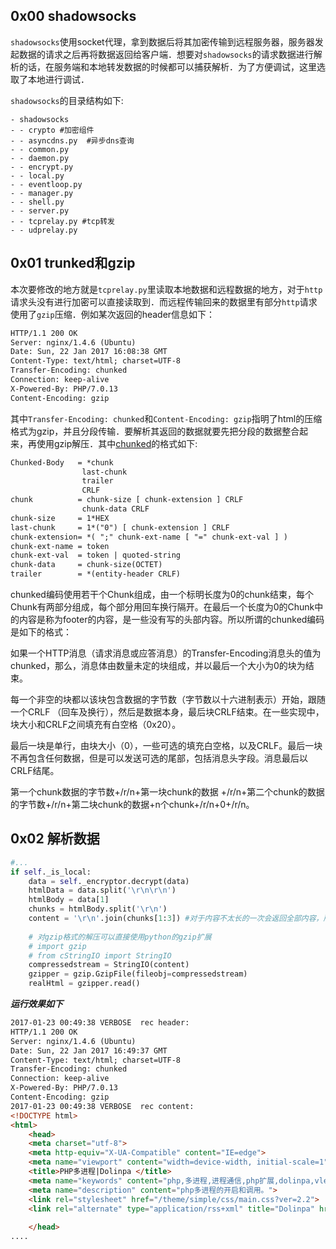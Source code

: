 <!--
author: vlean
date: 2017-01-22
title: 解析shadowsocks传输的http数据
tags: http,shadowsocks,decode
category: python
status: publish
summary: shadowsocks传输数据的解析
-->

## 0x00 shadowsocks
`shadowsocks`使用socket代理，拿到数据后将其加密传输到远程服务器，服务器发起数据的请求之后再将数据返回给客户端．想要对`shadowsocks`的请求数据进行解析的话，在服务端和本地转发数据的时候都可以捕获解析．为了方便调试，这里选取了本地进行调试．

`shadowsocks`的目录结构如下:

```dash
- shadowsocks
- - crypto #加密组件
- - asyncdns.py  #异步dns查询
- - common.py 
- - daemon.py
- - encrypt.py
- - local.py
- - eventloop.py
- - manager.py
- - shell.py
- - server.py
- - tcprelay.py #tcp转发
- - udprelay.py
```

## 0x01 trunked和gzip

本次要修改的地方就是`tcprelay.py`里读取本地数据和远程数据的地方，对于`http`请求头没有进行加密可以直接读取到．而远程传输回来的数据里有部分`http`请求使用了`gzip`压缩．例如某次返回的header信息如下：

```html
HTTP/1.1 200 OK
Server: nginx/1.4.6 (Ubuntu)
Date: Sun, 22 Jan 2017 16:08:38 GMT
Content-Type: text/html; charset=UTF-8
Transfer-Encoding: chunked
Connection: keep-alive
X-Powered-By: PHP/7.0.13
Content-Encoding: gzip
```

其中`Transfer-Encoding: chunked`和`Content-Encoding: gzip`指明了html的压缩格式为gzip，并且分段传输．要解析其返回的数据就要先把分段的数据整合起来，再使用gzip解压．其中[chunked](https://www.w3.org/Protocols/rfc2616/rfc2616-sec3.html#sec3.6.1)的格式如下:

```html
Chunked-Body   = *chunk
                last-chunk
                trailer
                CRLF
chunk          = chunk-size [ chunk-extension ] CRLF
                chunk-data CRLF
chunk-size     = 1*HEX
last-chunk     = 1*("0") [ chunk-extension ] CRLF
chunk-extension= *( ";" chunk-ext-name [ "=" chunk-ext-val ] )
chunk-ext-name = token
chunk-ext-val  = token | quoted-string
chunk-data     = chunk-size(OCTET)
trailer        = *(entity-header CRLF)
```

chunked编码使用若干个Chunk组成，由一个标明长度为0的chunk结束，每个Chunk有两部分组成，每个部分用回车换行隔开。在最后一个长度为0的Chunk中的内容是称为footer的内容，是一些没有写的头部内容。所以所谓的chunked编码是如下的格式： 

如果一个HTTP消息（请求消息或应答消息）的Transfer-Encoding消息头的值为chunked，那么，消息体由数量未定的块组成，并以最后一个大小为0的块为结束。

每一个非空的块都以该块包含数据的字节数（字节数以十六进制表示）开始，跟随一个CRLF （回车及换行），然后是数据本身，最后块CRLF结束。在一些实现中，块大小和CRLF之间填充有白空格（0x20）。

最后一块是单行，由块大小（0），一些可选的填充白空格，以及CRLF。最后一块不再包含任何数据，但是可以发送可选的尾部，包括消息头字段。消息最后以CRLF结尾。

第一个chunk数据的字节数+/r/n+第一块chunk的数据 +/r/n+第二个chunk的数据的字节数+/r/n+第二块chunk的数据+n个chunk+/r/n+0+/r/n。

## 0x02 解析数据

```python
#...
if self._is_local:
    data = self._encryptor.decrypt(data)
    htmlData = data.split('\r\n\r\n')
    htmlBody = data[1]
    chunks = htmlBody.split('\r\n')
    content = '\r\n'.join(chunks[1:3]) #对于内容不太长的一次会返回全部内容，所以去掉chunked的长度和结尾数据即可
    
    # 对gzip格式的解压可以直接使用python的gzip扩展
    # import gzip
    # from cStringIO import StringIO
    compressedstream = StringIO(content)
    gzipper = gzip.GzipFile(fileobj=compressedstream)
    realHtml = gzipper.read()
```

***运行效果如下***

```html
2017-01-23 00:49:38 VERBOSE  rec header: 
HTTP/1.1 200 OK
Server: nginx/1.4.6 (Ubuntu)
Date: Sun, 22 Jan 2017 16:49:37 GMT
Content-Type: text/html; charset=UTF-8
Transfer-Encoding: chunked
Connection: keep-alive
X-Powered-By: PHP/7.0.13
Content-Encoding: gzip 
2017-01-23 00:49:38 VERBOSE  rec content: 
<!DOCTYPE html>
<html>
	<head>
	<meta charset="utf-8">
	<meta http-equiv="X-UA-Compatible" content="IE=edge">
	<meta name="viewport" content="width=device-width, initial-scale=1">
	<title>PHP多进程|Dolinpa </title>
	<meta name="keywords" content="php,多进程,进程通信,php扩展,dolinpa,vlean,php,IT">
	<meta name="description" content="php多进程的开启和调用。">
	<link rel="stylesheet" href="/theme/simple/css/main.css?ver=2.2">
	<link rel="alternate" type="application/rss+xml" title="Dolinpa" href="//feed.xml" />
	
	</head>
....	
```

